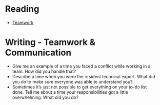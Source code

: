 # Reading

* [Teamwork](https://www.job-applications.com/interview-questions/describe-a-time-when-you-had-to-work-as-part-of-a-team/)


# Writing - Teamwork & Communication

* Give me an example of a time you faced a conflict while working in a team. How did you handle that?
* Describe a time when you were the resident technical expert. What did you do to make sure everyone was able to understand you?
* Sometimes it’s just not possible to get everything on your to-do list done. Tell me about a time your responsibilities got a little overwhelming. What did you do?

